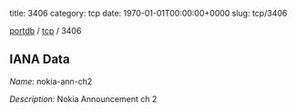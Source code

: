 title: 3406
category: tcp
date: 1970-01-01T00:00:00+0000
slug: tcp/3406

[portdb](/) / [tcp](/category/tcp.html) / 3406


## IANA Data

_Name:_ nokia-ann-ch2

_Description:_ Nokia Announcement ch 2

